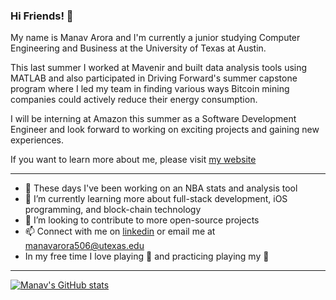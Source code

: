 ### Hi Friends! 👋

My name is Manav Arora and I'm currently a junior studying Computer Engineering and Business at the University of Texas at Austin.

This last summer I worked at Mavenir and built data analysis tools using MATLAB and also participated in Driving Forward's summer capstone program where I led my team in finding various ways Bitcoin mining companies could actively reduce their energy consumption. 

I will be interning at Amazon this summer as a Software Development Engineer and look forward to working on exciting projects and gaining new experiences.

If you want to learn more about me, please visit [my website](https://www.marora.me)

____________________________________________________________________________________________________________________________________________________________________

- 🔭 These days I've been working on an NBA stats and analysis tool
- 🌱 I’m currently learning more about full-stack development, iOS programming, and block-chain technology
- 👯 I’m looking to contribute to more open-source projects
- 📫 Connect with me on [linkedin](https://www.linkedin.com/in/manav-arora1/)
 or email me at manavarora506@utexas.edu
- In my free time I love playing 🏀 and practicing playing my 🎸

____________________________________________________________________________________________________________________________________________________________________

[![Manav's GitHub stats](https://github-readme-stats.vercel.app/api?username=manavarora506)](https://github.com/anuraghazra/github-readme-stats)
